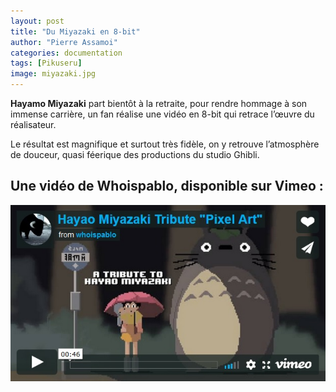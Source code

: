 ```yaml
---
layout: post
title: "Du Miyazaki en 8-bit"
author: "Pierre Assamoi"
categories: documentation
tags: [Pikuseru]
image: miyazaki.jpg
---
```


**Hayamo Miyazaki** part bientôt à la retraite, pour rendre hommage à son immense carrière, un fan réalise une vidéo en 8-bit qui retrace l’œuvre du réalisateur.
 
Le résultat est magnifique et surtout très fidèle, on y retrouve l’atmosphère de douceur, quasi féerique des productions du studio Ghibli.

## Une vidéo de Whoispablo, disponible sur Vimeo :

[![TOF](https://github.com/Passamoi/deux/blob/master/assets/img/miyazakiVid.jpg)](https://player.vimeo.com/video/104063954)